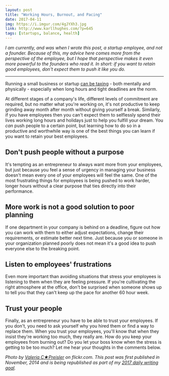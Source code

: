```yaml
---
layout: post
title: "Working Hours, Burnout, and Pacing"
date: 2017-04-11
img: https://i.imgur.com/4gJYXh3.jpg
link: http://www.karllhughes.com/?p=645
tags: [startups, balance, health]
---
```

*I am currently, and was when I wrote this post, a startup employee, and not a founder. Because of this, my advice here comes more from the perspective of the employee, but I hope that perspective makes it even more powerful to the founders who read it. In short: if you want to retain good employees, don't expect them to push it like you do.*

-----

Running a small business or startup [can be taxing](http://www.quora.com/How-do-startup-employees-consistently-work-for-such-long-hours-for-years) - both mentally and physically - especially when long hours and tight deadlines are the norm.

At different stages of a company's life, different levels of commitment are required, but no matter what you're working on, it's not productive to keep grinding away month after month without giving yourself a break. Similarly, if you have employees then you can't expect them to selflessly spend their lives working long hours and holidays just to help you fulfill your dream. You _can_ push people to a certain point, but learning how to do so in a productive and worthwhile way is one of the best things you can learn if you want to retain your best employees.

## Don't push people without a purpose

It's tempting as an entrepreneur to always want more from your employees, but just because you feel a sense of urgency in managing your business doesn't mean every one of your employees will feel the same. One of the most frustrating things for employees is being pushed to work harder, longer hours without a clear purpose that ties directly into their performance.

## More work is not a good solution to poor planning

If one department in your company is behind on a deadline, figure out how you can work with them to either adjust expectations, change their requirements, or estimate better next time. Just because you or someone in your organization planned poorly does not mean it's a good idea to push everyone else to the breaking point.

## Listen to employees' frustrations

Even more important than avoiding situations that stress your employees is listening to them when they are feeling pressure. If you're cultivating the right atmosphere at the office, don't be surprised when someone shows up to tell you that they can't keep up the pace for another 60 hour week.

## Trust your people

Finally, as an entrepreneur you have to be able to trust your employees. If you don't, you need to ask yourself why you hired them or find a way to replace them. When you trust your employees, you'll know that when they insist they're working too much, they really are. How do you keep your employees from burning out? Do you let your boss know when the stress is getting to be too much? Let me hear your thoughts in the comments below.

*Photo by [Valeria C★Preisler](https://www.flickr.com/photos/riot_/ "Go to Valeria C★Preisler's photostream") on flickr.com. This post was first published in November, 2014 and is being republished as part of my [2017 daily writing goal](https://www.karllhughes.com/posts/2017-writing-goal).*
